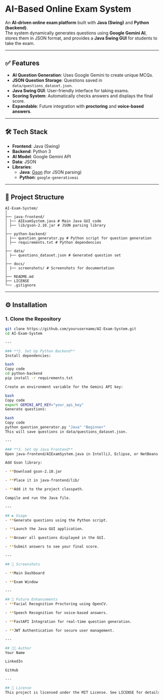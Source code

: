 # AI-Based Online Exam System

An **AI-driven online exam platform** built with **Java (Swing)** and **Python (backend)**.  
The system dynamically generates questions using **Google Gemini AI**, stores them in JSON format, and provides a **Java Swing GUI** for students to take the exam.

---

## ✅ Features
- **AI Question Generation**: Uses Google Gemini to create unique MCQs.
- **JSON Question Storage**: Questions saved in `data/questions_dataset.json`.
- **Java Swing GUI**: User-friendly interface for taking exams.
- **Scoring System**: Automatically checks answers and displays the final score.
- **Expandable**: Future integration with **proctoring** and **voice-based answers**.

---

## 🛠 Tech Stack
- **Frontend**: Java (Swing)
- **Backend**: Python 3
- **AI Model**: Google Gemini API
- **Data**: JSON
- **Libraries**:
  - **Java**: [Gson](https://github.com/google/gson) (for JSON parsing)
  - **Python**: `google-generativeai`

---

## 📂 Project Structure
    AI-Exam-System/
    │
    ├── java-frontend/
    │ ├── AIExamSystem.java # Main Java GUI code
    │ ├── lib/gson-2.10.jar # JSON parsing library
    │
    ├── python-backend/
    │ ├── question_generator.py # Python script for question generation
    │ ├── requirements.txt # Python dependencies
    │
    ├── data/
    │ ├── questions_dataset.json # Generated question set
    │
    ├── docs/
    │ ├── screenshots/ # Screenshots for documentation
    │
    ├── README.md
    ├── LICENSE
    └── .gitignore


---

## ⚙️ Installation

### **1. Clone the Repository**

```bash
git clone https://github.com/yourusername/AI-Exam-System.git
cd AI-Exam-System

---

### **2. Set Up Python Backend**
Install dependencies:

bash
Copy code
cd python-backend
pip install -r requirements.txt

Create an environment variable for the Gemini API key:

bash
Copy code
export GEMINI_API_KEY="your_api_key"
Generate questions:

bash
Copy code
python question_generator.py "Java" "Beginner"
This will save questions in data/questions_dataset.json.

---

### **3. Set Up Java Frontend**
Open java-frontend/AIExamSystem.java in IntelliJ, Eclipse, or NetBeans.

Add Gson library:

- **Download gson-2.10.jar

- **Place it in java-frontend/lib/

- **Add it to the project classpath.

Compile and run the Java file.

---

## ▶️ Usage
- **Generate questions using the Python script.

- **Launch the Java GUI application.

- **Answer all questions displayed in the GUI.

- **Submit answers to see your final score.

---

## 📸 Screenshots

- **Main Dashboard

- **Exam Window

---

## 🔗 Future Enhancements
- **Facial Recognition Proctoring using OpenCV.

- **Speech Recognition for voice-based answers.

- **FastAPI Integration for real-time question generation.

- **JWT Authentication for secure user management.

---

## 👨‍💻 Author
Your Name

LinkedIn

GitHub

---

## 📜 License
This project is licensed under the MIT License. See LICENSE for details.
